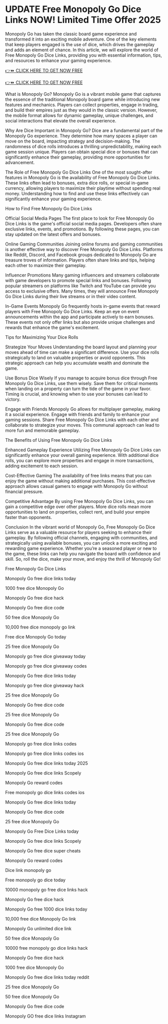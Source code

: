 # UPDATE Free Monopoly Go Dice Links NOW! Limited Time Offer 2025

Monopoly Go has taken the classic board game experience and transformed it into an exciting mobile adventure. One of the key elements that keep players engaged is the use of dice, which drives the gameplay and adds an element of chance. In this article, we will explore the world of Free Monopoly Go Dice Links, providing you with essential information, tips, and resources to enhance your gaming experience.

[👉⏩ CLICK HERE TO GET NOW FREE](https://mlttamanual.com/Portals/monopolygo1.html)

[👉⏩ CLICK HERE TO GET NOW FREE](https://mlttamanual.com/Portals/monopolygo1.html)

What is Monopoly Go?
Monopoly Go is a vibrant mobile game that captures the essence of the traditional Monopoly board game while introducing new features and mechanics. Players can collect properties, engage in trading, and build their empires just as they would in the classic version. However, the mobile format allows for dynamic gameplay, unique challenges, and social interactions that elevate the overall experience.

Why Are Dice Important in Monopoly Go?
Dice are a fundamental part of the Monopoly Go experience. They determine how many spaces a player can move on the board, impacting strategy and decision-making. The randomness of dice rolls introduces a thrilling unpredictability, making each game session unique. Players can obtain special dice or bonuses that can significantly enhance their gameplay, providing more opportunities for advancement.

The Role of Free Monopoly Go Dice Links
One of the most sought-after features in Monopoly Go is the availability of Free Monopoly Go Dice Links. These links often lead to bonuses, extra dice rolls, or special in-game currency, allowing players to maximize their playtime without spending real money. Understanding how to find and use these links effectively can significantly enhance your gaming experience.

How to Find Free Monopoly Go Dice Links

Official Social Media Pages
The first place to look for Free Monopoly Go Dice Links is the game's official social media pages. Developers often share exclusive links, events, and promotions. By following these pages, you can stay updated on the latest offers and bonuses.

Online Gaming Communities
Joining online forums and gaming communities is another effective way to discover Free Monopoly Go Dice Links. Platforms like Reddit, Discord, and Facebook groups dedicated to Monopoly Go are treasure troves of information. Players often share links and tips, helping each other to maximize their gameplay.

Influencer Promotions
Many gaming influencers and streamers collaborate with game developers to promote special links and bonuses. Following popular streamers on platforms like Twitch and YouTube can provide you access to exclusive offers. Many times, they will announce Free Monopoly Go Dice Links during their live streams or in their video content.

In-Game Events
Monopoly Go frequently hosts in-game events that reward players with Free Monopoly Go Dice Links. Keep an eye on event announcements within the app and participate actively to earn bonuses. These events not only offer links but also provide unique challenges and rewards that enhance the game's excitement.

Tips for Maximizing Your Dice Rolls

Strategize Your Moves
Understanding the board layout and planning your moves ahead of time can make a significant difference. Use your dice rolls strategically to land on valuable properties or avoid opponents. This strategic approach can help you accumulate wealth and dominate the game.

Use Bonus Dice Wisely
If you manage to acquire bonus dice through Free Monopoly Go Dice Links, use them wisely. Save them for critical moments when landing on a property can turn the tide of the game in your favor. Timing is crucial, and knowing when to use your bonuses can lead to victory.

Engage with Friends
Monopoly Go allows for multiplayer gameplay, making it a social experience. Engage with friends and family to enhance your gaming sessions. Share Free Monopoly Go Dice Links with each other and collaborate to strategize your moves. This communal approach can lead to more fun and memorable gameplay.

The Benefits of Using Free Monopoly Go Dice Links

Enhanced Gameplay Experience
Utilizing Free Monopoly Go Dice Links can significantly enhance your overall gaming experience. With additional dice rolls, you can explore more properties and engage in more transactions, adding excitement to each session.

Cost-Effective Gaming
The availability of free links means that you can enjoy the game without making additional purchases. This cost-effective approach allows casual gamers to engage with Monopoly Go without financial pressure.

Competitive Advantage
By using Free Monopoly Go Dice Links, you can gain a competitive edge over other players. More dice rolls mean more opportunities to land on properties, collect rent, and build your empire faster than opponents.

Conclusion
In the vibrant world of Monopoly Go, Free Monopoly Go Dice Links serve as a valuable resource for players seeking to enhance their gameplay. By following official channels, engaging with communities, and strategically using available bonuses, you can unlock a more exciting and rewarding game experience. Whether you’re a seasoned player or new to the game, these links can help you navigate the board with confidence and skill. So, roll the dice, make your move, and enjoy the thrill of Monopoly Go!

Free Monopoly Go Dice Links

Monopoly Go free dice links today

1000 free dice Monopoly Go

Monopoly Go free dice hack

Monopoly Go free dice code

50 free dice Monopoly Go

10,000 free dice monopoly go link

Free dice Monopoly Go today

25 free dice Monopoly Go

Monopoly go free dice giveaway today

Monopoly go free dice giveaway codes

Monopoly Go free dice links today

Monopoly go free dice giveaway hack

25 free dice Monopoly Go

Monopoly Go free dice code

25 free dice Monopoly Go

Monopoly Go free dice code

25 free dice Monopoly Go

Monopoly go free dice links codes

Monopoly go free dice links codes ios

Monopoly Go free dice links today 2025

Monopoly Go free dice links Scopely

Monopoly Go reward codes

Free monopoly go dice links codes ios

Monopoly Go free dice links today

Monopoly Go free dice code

25 free dice Monopoly Go

Monopoly Go Free Dice Links today

Monopoly Go free dice links Scopely

Monopoly Go free dice super cheats

Monopoly Go reward codes

Dice link monopoly go

Free monopoly go dice today

10000 monopoly go free dice links hack

Monopoly Go free dice hack

Monopoly Go free 1000 dice links today

10,000 free dice Monopoly Go link

Monopoly Go unlimited dice link

50 free dice Monopoly Go

10000 free monopoly go dice links hack

Monopoly Go free dice hack

1000 free dice Monopoly Go

Monopoly Go free dice links today reddit

25 free dice Monopoly Go

50 free dice Monopoly Go

Monopoly Go free dice code

Monopoly GO free dice links Instagram

